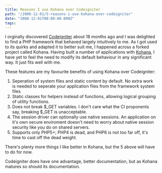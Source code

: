 ```yaml
---
title: Reasons I use Kohana over Codeigniter
path: "/2008-12-01/5-reasons-i-use-kohana-over-codeigniter"
date: "2008-12-01T00:00:00.000Z"
tags:
---
```

I orginally discovered <a href="http://codeigniter.com">Codeigniter</a> about 18 months ago and I was delighted to find a PHP framework that behaved largely intuitively to me. As I got used to its quirks and adapted it to better suit me, I happened across a forked project called Kohana. Having built a number of applications with <a href="http://kohanaphp.com">Kohana</a>, I have yet to feel the need to modify its default behaviour in any significant way. It just fits well with me.

These features are my favourite benefits of using Kohana over Codeigniter:
<ol>
	<li>Seperation of system files and static content by default. No extra work is needed to seperate your application files from the framework system files</li>
	<li>Static classes for helpers instead of functions, allowing logical grouping of utility functions.</li>
	<li>Does not break $_GET variables. I don't care what the CI proponents say, breaking $_GET is unacceptable.</li>
	<li>The session driver can optionally use native sessions. An application on it's own secure enviroment doesn't need to worry about native session security like you do on shared servers.</li>
	<li>Supports only PHP5+; PHP4 is dead, and PHP6 is not too far off, it's time to cast off the dead weight.</li>
</ol>
There's plenty more things I like better in Kohana, but the 5 above will have to do for now.

Codeigniter does have one advantage, better documentation, but as Kohana matures so should its documentation.
